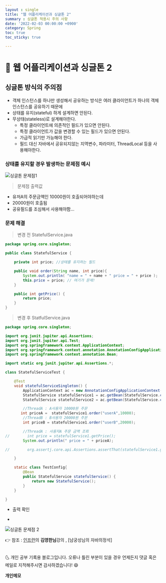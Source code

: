 ```yaml
---
layout : single
title: "웹 어플리케이션과 싱글톤 2"
summary : 싱글톤 적용시 주의 사항
date: '2022-02-03 00:00:00 +0900'
category: Spring
toc: true
toc_sticky: true

---
```


# 📌 웹 어플리케이션과 싱글톤 2

## 싱글톤 방식의 주의점

- 객체 인스턴스를 하나만 생성해서 공유하는 방식은 여러 클라이언트가 하나의 객체 인스턴스를 공유하기 때문에 
- 상태를 유지(stateful) 하게 설계하면 안된다.
- 무상태(stateless)로 설계해야한다.
    - 특정 클라이언트에 의존적인 필드가 있으면 안된다.
    - 특정 클라이언트가 값을 변경할 수 있는 필드가 있으면 안된다.
    - 가급적 읽기만 가능해야 한다.
    - 필드 대신 자바에서 공유되지않는 지역변수, 파라미터, ThreadLocal 등을 사용해야한다.
    

### 상태를 유지할 경우 발생하는 문제점 예시

![싱글톤 문제점1](https://user-images.githubusercontent.com/52389219/152277974-b744422e-1f40-40aa-8401-1f6beb5f4a5f.PNG)


> 문제점 출력값 
- 유저A의 주문금액인 10000원이 호출되어야하는데
- 20000원이 호출됨
- 공유필드를 조심해서 사용해야함...

### 문제 해결

> 변경 전 StatefulService.java
```java
package spring.core.singleton;

public class StatefulService {

    private int price; //상태를 유지하는 필드

    public void order(String name, int price){
        System.out.println( "name = " + name + " price = " + price );
        this.price = price; // 여기가 문제!
    }

    public int getPrice() {
        return price;
    }
}

```
> 변경 후 StatfulService.java
```java
package spring.core.singleton;

import org.junit.jupiter.api.Assertions;
import org.junit.jupiter.api.Test;
import org.springframework.context.ApplicationContext;
import org.springframework.context.annotation.AnnotationConfigApplicationContext;
import org.springframework.context.annotation.Bean;

import static org.junit.jupiter.api.Assertions.*;

class StatefulServiceTest {

    @Test
    void statefulServiceSingleton() {
        ApplicationContext ac = new AnnotationConfigApplicationContext(TestConfig.class);
        StatefulService statefulService1 = ac.getBean(StatefulService.class);
        StatefulService statefulService2 = ac.getBean(StatefulService.class);

        //ThreadA : A사용자 10000원 주문
       int priceA =  statefulService1.order("userA",10000);
        //ThreadB : B사용자 20000원 주문
        int priceB = statefulService1.order("userB",20000);

        //ThreadA : 사용자A 주문 금액 조회
//        int price = statefulService1.getPrice();
        System.out.println(" price = " + priceA);

//        org.assertj.core.api.Assertions.assertThat(statefulService1.getPrice()).isEqualTo(20000);

    }

    static class TestConfig{
        @Bean
        public StatefulService statefulService() {
            return new StatefulService();
        }
    }

}
```

- 출력 확인

- <br>

![싱글톤 문제점 2](https://user-images.githubusercontent.com/52389219/152278252-eb8e08ee-72ef-4969-ae81-761cce1cf650.PNG)

👉 참조 : [인프런](https://www.inflearn.com/)의 **김영한님**강의 , [남궁성님의 자바의정석]


<br>
🌜 개인 공부 기록용 블로그입니다. 오류나 틀린 부분이 있을 경우 
언제든지 댓글 혹은 메일로 지적해주시면 감사하겠습니다! 😄

<br>

**개인메모**
